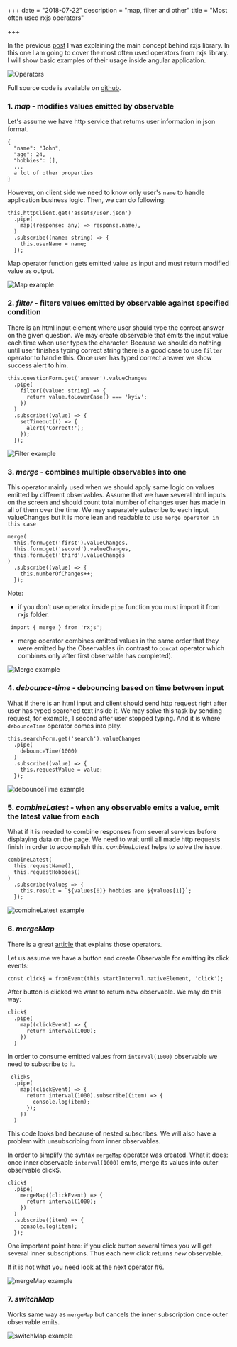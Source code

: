 +++
date = "2018-07-22"
description = "map, filter and other"
title = "Most often used rxjs operators"

+++

In the previous [post](/post/rxjs-main-concept) I was explaining the main concept behind rxjs library. 
In this one I am going to cover the most often used operators from rxjs library.
I will show basic examples of their usage inside angular application.

![Operators](../assets/rxjs-main-operators/app_operators.png)

Full source code is available on [github](https://github.com/ODushyn/angular-rxjs-operators-examples).

### 1. *map* - modifies values emitted by observable

Let's assume we have http service that returns user information in json format.
   
```
{
  "name": "John",
  "age": 24,
  "hobbies": [],
  ...
  a lot of other properties
}
```

However, on client side we need to know only user's `name` to handle application business logic. Then,
we can do following:
```
this.httpClient.get('assets/user.json')
  .pipe(
    map((response: any) => response.name),
  )
  .subscribe((name: string) => {
    this.userName = name;
  });
``` 

Map operator function gets emitted value as input and must return modified value as output.

![Map example](../assets/rxjs-main-operators/map_example.gif)

### 2. *filter*  - filters values emitted by observable against specified condition

There is an html input element where user should type the correct answer on the given question.
We may create observable that emits the input value each time when user types the character. 
Because we should do nothing until user finishes typing correct string there is a good case 
to use `filter` operator to handle this. Once user has typed correct answer we show success alert 
to him. 
```
this.questionForm.get('answer').valueChanges
  .pipe(
    filter((value: string) => {
      return value.toLowerCase() === 'kyiv';
    })
  )
  .subscribe((value) => {
    setTimeout(() => {
      alert('Correct!');
    });
  });
```

![Filter example](../assets/rxjs-main-operators/filter_example.gif)

### 3. *merge* - combines multiple observables into one
This operator mainly used when we should apply same logic on values emitted by different observables.
Assume that we have several html inputs on the screen and should count total number of changes
user has made in all of them over the time.
We may separately subscribe to each input valueChanges but it is more lean and readable to
use `merge operator in this case`
```
merge(
  this.form.get('first').valueChanges,
  this.form.get('second').valueChanges,
  this.form.get('third').valueChanges
)
  .subscribe((value) => {
    this.numberOfChanges++;
  });
```    
Note: 

- if you don't use operator inside `pipe` function you must import it from rxjs folder.

```
 import { merge } from 'rxjs';
```
- merge operator combines emitted values in the same order that they were emitted by the Observables
(in contrast to `concat` operator which combines only after first observable has completed).

![Merge example](../assets/rxjs-main-operators/merge_example.gif)

### 4. *debounce-time* - debouncing based on time between input

What if there is an html input and client should send http request right after user 
has typed searched text inside it. We may solve this task by sending request, for example, 
1 second after user stopped typing. And it is where `debounceTime` operator comes into play.

 ```
 this.searchForm.get('search').valueChanges
   .pipe(
     debounceTime(1000)
   )
   .subscribe((value) => {
     this.requestValue = value;
   });
 ``` 
 
![debounceTime example](../assets/rxjs-main-operators/debounceTime_example.gif)

### 5. *combineLatest* - when any observable emits a value, emit the latest value from each

What if it is needed to combine responses from several services before displaying data on the page.
We need to wait until all made http requests finish in order to accomplish this.
*combineLatest* helps to solve the issue.

```
combineLatest(
  this.requestName(),
  this.requestHobbies()
)
  .subscribe(values => {
    this.result = `${values[0]} hobbies are ${values[1]}`;
  });
```

![combineLatest example](../assets/rxjs-main-operators/combineLatest_example.gif)

### 6. *mergeMap*

There is a great [article]( https://netbasal.com/understanding-mergemap-and-switchmap-in-rxjs-13cf9c57c885)
that explains those operators.
 
Let us assume we have a button and create Observable for emitting its click events:
```
const click$ = fromEvent(this.startInterval.nativeElement, 'click');
``` 
After button is clicked we want to return new observable. We may do this way:
```
click$
  .pipe(
    map((clickEvent) => {
      return interval(1000);
    })
  )
```
In order to consume emitted values from `interval(1000)` observable we need to subscribe to it.
```
 click$
  .pipe(
    map((clickEvent) => {
      return interval(1000).subscribe((item) => {
        console.log(item);
      });
    })
  )
```
 This code looks bad because of nested subscribes. We will also have a problem with unsubscribing 
 from inner observables.
 
 In order to simplify the syntax `mergeMap` operator was created.
 What it does: once inner observable `interval(1000)` emits, merge its values into outer observable click$.
 
 ```
 click$
   .pipe(
     mergeMap((clickEvent) => {
       return interval(1000);
     })
   )
   .subscribe((item) => {
     console.log(item);
   });
 ```   
 
 One important point here: if you click button several times you will get several inner subscriptions.
 Thus each new click returns *new* observable. 
 
 If it is not what you need look at the next operator #6.
 
 ![mergeMap example](../assets/rxjs-main-operators/mergeMap_example.gif)
     
### 7. *switchMap*
 
Works same way as `mergeMap` but cancels the inner subscription once outer observable emits.

![switchMap example](../assets/rxjs-main-operators/switchMap_example.gif)
